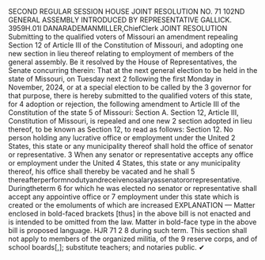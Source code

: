 SECOND REGULAR SESSION
HOUSE JOINT
RESOLUTION NO. 71
102ND GENERAL ASSEMBLY
INTRODUCED BY REPRESENTATIVE GALLICK.
3959H.01I DANARADEMANMILLER,ChiefClerk
JOINT RESOLUTION
Submitting to the qualified voters of Missouri an amendment repealing Section 12 of Article
III of the Constitution of Missouri, and adopting one new section in lieu thereof
relating to employment of members of the general assembly.
Be it resolved by the House of Representatives, the Senate concurring therein:
That at the next general election to be held in the state of Missouri, on Tuesday next
2 following the first Monday in November, 2024, or at a special election to be called by the
3 governor for that purpose, there is hereby submitted to the qualified voters of this state, for
4 adoption or rejection, the following amendment to Article III of the Constitution of the state
5 of Missouri:
Section A. Section 12, Article III, Constitution of Missouri, is repealed and one new
2 section adopted in lieu thereof, to be known as Section 12, to read as follows:
Section 12. No person holding any lucrative office or employment under the United
2 States, this state or any municipality thereof shall hold the office of senator or representative.
3 When any senator or representative accepts any office or employment under the United
4 States, this state or any municipality thereof, his office shall thereby be vacated and he shall
5 thereafterperformnodutyandreceivenosalaryassenatororrepresentative. Duringtheterm
6 for which he was elected no senator or representative shall accept any appointive office or
7 employment under this state which is created or the emoluments of which are increased
EXPLANATION — Matter enclosed in bold-faced brackets [thus] in the above bill is not enacted and is
intended to be omitted from the law. Matter in bold-face type in the above bill is proposed language.
HJR 71 2
8 during such term. This section shall not apply to members of the organized militia, of the
9 reserve corps, and of school boards[,]; substitute teachers; and notaries public.
✔